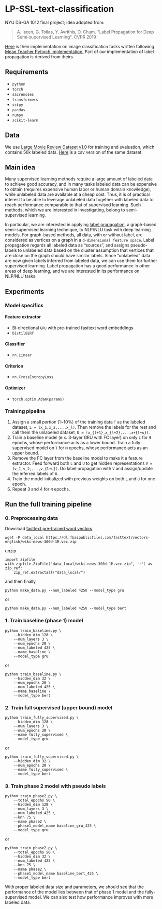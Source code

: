 # LP-SSL-text-classification
NYU DS-GA 1012 final project; idea adopted from:

> A. Iscen, G. Tolias, Y. Avrithis, O. Chum. "Label Propagation for Deep Semi-supervised Learning", CVPR 2019

[Here](https://github.com/ahmetius/LP-DeepSSL) is their implementation on image classification tasks written following [Mean Teacher Pytorch implementation.](https://github.com/CuriousAI/mean-teacher/tree/master/pytorch) Part of our implementation of label propagation is derived from theirs.

## Requirements
- `python`
- `torch`
- `sacremoses`
- `transformers`
- `scipy`
- `pandas`
- `numpy`
- `scikit-learn`

## Data
We use [Large Movie Review Dataset v1.0](https://ai.stanford.edu/~amaas/data/sentiment/) for training and evaluation, which contains 50k labeled data. [Here](https://www.kaggle.com/lakshmi25npathi/imdb-dataset-of-50k-movie-reviews/version/1) is a csv version of the same dataset.

## Main idea
Many supervised learning methods require a large amount of labeled data to achieve good accuracy, and in many tasks labeled data can be expensive to obtain (requires expensive human labor or human domain knowledge), while unlabeled data are available at a cheap cost. Thus, it is of practical interest to be able to leverage unlabeled data together with labeled data to reach performance comparable to that of supervised learning. Such methods, which we are interested in investigating, belong to semi-supervised learning. 

In particular, we are interested in applying [label propagation](https://pdfs.semanticscholar.org/8a6a/114d699824b678325766be195b0e7b564705.pdf), a graph-based semi-supervised learning technique, to NLP/NLU task with deep learning models. For graph-based methods, all data, with or without label, are considered as vertices on a graph in a `d-dimensional feature space`. Label propagation regards all labeled data as “sources”, and assigns pseudo-labels to unlabeled data based on the cluster assumption that vertices that are close on the graph should have similar labels. Since “unlabeled” data are now given labels inferred from labeled data, we can use them for further supervised learning. Label propagation​ has a good performance in other areas of deep learning, and we are interested in its performance on NLP/NLU tasks.

## Experiments
### Model specifics
#### Feature extractor
- Bi-directional `GRU` with pre-trained fasttext word embeddings
- `DistilBERT`

#### Classifier
- `nn.Linear`

#### Criterion
- `nn.CrossEntropyLoss`

#### Optimizer
- `torch.optim.Adam(params)`

### Training pipeline
1. Assign a small portion (1~10%) of the training data `T` as the labeled dataset, `L = (x_1,x_2,...,x_l)`. Then remove the labels for the rest and call them the unlabeled dataset, `U = (x_{l+1},x_{l+2},...,x+{l+u})`.
2. Train a baseline model (e.x. 3-layer GRU with FC layer) on only `L` for `M` epochs, whose performance acts as a lower bound. Train a fully supervised model on `T` for `M` epochs, whose performance acts as an upper bound. 
3. Remove the FC layer from the baseline model to make it a feature extractor. Feed forward both `L` and `U` to get hidden representations `V = (v_1,v_2,...,v_{l+u})`. Do label propagation with `V` and assign/update the inferred labels of `U`.
4. Train the model initialized with previous weights on both `L` and `U` for one epoch.
5. Repeat 3 and 4 for `N` epochs. 


## Run the full training pipeline

### 0. Preprocessing data
Download [fasttext pre-trained word vectors](https://dl.fbaipublicfiles.com/fasttext/vectors-english/)
```shell
wget -P data_local https://dl.fbaipublicfiles.com/fasttext/vectors-english/wiki-news-300d-1M.vec.zip
```
 unzip
```
import zipfile
with zipfile.ZipFile("data_local/wiki-news-300d-1M.vec.zip", 'r') as zip_ref:
    zip_ref.extractall("data_local/")
```
and then finally 
```shell
python make_data.py --num_labeled 4250 --model_type gru
```
or 
```shell
python make_data.py --num_labeled 4250 --model_type bert
```

### 1. Train baseline (phase 1) model 
```shell
python train_baseline.py \
    --hidden_dim 128 \
    --num_layers 3 \
    --num_epochs 20 \
    --num_labeled 425 \
    --name baseline \
    --model_type gru 
```
or 

```shell
python train_baseline.py \
    --hidden_dim 32 \
    --num_epochs 20 \
    --num_labeled 425 \
    --name baseline \
    --model_type bert
```

### 2. Train full supervised (upper bound) model
```shell
python train_fully_supervised.py \
    --hidden_dim 128 \
    --num_layers 3 \
    --num_epochs 20 \
    --name fully_supervised \
    --model_type gru 
```
or
```shell
python train_fully_supervised.py \
    --hidden_dim 32 \
    --num_epochs 20 \
    --name fully_supervised \
    --model_type bert 
```

### 3. Train phase 2 model with pseudo labels
```shell
python train_phase2.py \
    --total_epochs 50 \
    --hidden_dim 128 \
    --num_layers 3 \
    --num_labeled 425 \
    --knn 75 \
    --name phase2 \
    --phase1_model_name baseline_gru_425 \
    --model_type gru
```

or

```shell
python train_phase2.py \
    --total_epochs 50 \
    --hidden_dim 32 \
    --num_labeled 425 \
    --knn 75 \
    --name phase2 \
    --phase1_model_name baseline_bert_425 \
    --model_type bert
```
With proper labeled data size and parameters, we should see that the performance of the model lies between that of phase 1 model and the fully-supervised model. We can also test how performance improves with more labeled data.
